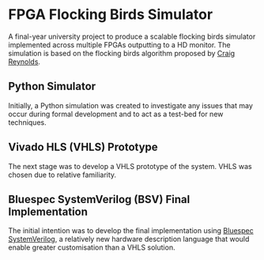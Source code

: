 FPGA Flocking Birds Simulator
=============================

A final-year university project to produce a scalable flocking birds simulator implemented across multiple FPGAs outputting to a HD monitor. The simulation is based on the flocking birds algorithm proposed by [Craig Reynolds](http://www.red3d.com/cwr/boids/).

Python Simulator
----------------
Initially, a Python simulation was created to investigate any issues that may occur during formal development and to act as a test-bed for new techniques. 

Vivado HLS (VHLS) Prototype
---------------------------
The next stage was to develop a VHLS prototype of the system. VHLS was chosen due to relative familiarity.

Bluespec SystemVerilog (BSV) Final Implementation
-------------------------------------------------
The initial intention was to develop the final implementation using [Bluespec SystemVerilog](http://wiki.bluespec.com/), a relatively new hardware description language that would enable greater customisation than a VHLS solution. 
